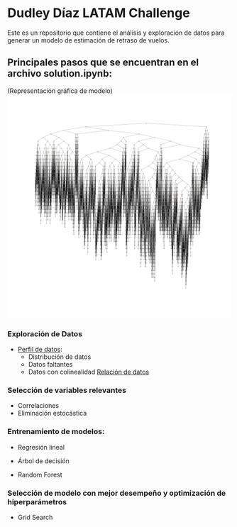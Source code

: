 # Dudley Díaz LATAM Challenge
Este es un repositorio que contiene el análisis y exploración de datos para 
generar un modelo de estimación de retraso de vuelos.
## Principales pasos que se encuentran en el archivo **solution.ipynb**:
(Representación gráfica de modelo)
![Representación de modelo](./img/forest.png)
### Exploración de Datos
- [Perfil de datos](./profiling/profile_report.html):
    - Distribución de datos
    - Datos faltantes
    - Datos con colinealidad
[Relación de datos](./img/destino_finde_retraso.png)
### Selección de variables relevantes
- Correlaciones
- Eliminación estocástica
### Entrenamiento de modelos:
- Regresión lineal

- Árbol de decisión

- Random Forest

### Selección de modelo con mejor desempeño y optimización de hiperparámetros
- Grid Search
